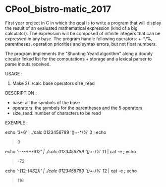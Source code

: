 # CPool_bistro-matic_2017
First year project in C in which the goal is to write a program that will display the result of an evaluated mathematical expression (kind of a big calculator). The expression will be composed of infinite integers that can be expressed in any base. The program handle following operators: +-*/%, parentheses, operation priorities and syntax errors, but not float numbers.

The program implements the "Shunting Yeard algorithm" along a doubly circular linked list for the computations + storage and a lexical parser to parse inputs received.

USAGE :
1) Make 2) ./calc base operators size_read

DESCRIPTION :
- base: all the symbols of the base
- operators: the symbols for the parentheses and the 5 operators
- size_read: number of characters to be read

EXEMPLE :

echo ‘3+6’ | ./calc 0123456789 ‘()+-*/%’ 3 ; echo
> 9

echo ‘----++-6*12’ | ./calc 0123456789 ‘()+-*/%’ 11 | cat -e ; echo
> -72

echo ‘-(12-(4*32))’ | ./calc 0123456789 ‘()+-*/%’ 12 | cat -e ; echo
> 116
